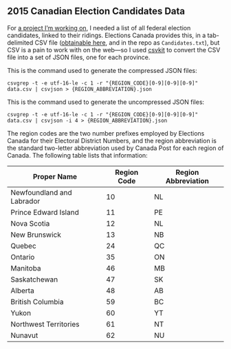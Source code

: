 ## 2015 Canadian Election Candidates Data

For [a project I’m working on](http://ppgd.lucascherkewski.com), I needed a list of all federal election candidates, linked to their ridings. Elections Canada provides this, in a tab-delimited CSV file ([obtainable here](http://www.elections.ca/content2.aspx?section=can&dir=cand/lst&document=index&lang=e), and in the repo as `Candidates.txt`), but CSV is a pain to work with on the web—so I used [csvkit](https://github.com/onyxfish/csvkit) to convert the CSV file into a set of JSON files, one for each province.

This is the command used to generate the compressed JSON files:

`csvgrep -t -e utf-16-le -c 1 -r "{REGION_CODE}[0-9][0-9][0-9]" data.csv | csvjson > {REGION_ABBREVIATION}.json`

This is the command used to generate the uncompressed JSON files:

`csvgrep -t -e utf-16-le -c 1 -r "{REGION_CODE}[0-9][0-9][0-9]" data.csv | csvjson -i 4 > {REGION_ABBREVIATION}.json`

The region codes are the two number prefixes employed by Elections Canada for their Electoral District Numbers, and the region abbreviation is the standard two-letter abbreviation used by Canada Post for each region of Canada. The following table lists that information:

Proper Name | Region Code | Region Abbreviation
------------|-------------|--------------------
Newfoundland and Labrador | 10 | NL
Prince Edward Island | 11 | PE
Nova Scotia | 12 | NL
New Brunswick | 13 | NB
Quebec | 24 | QC
Ontario | 35 | ON
Manitoba | 46 | MB
Saskatchewan | 47 | SK
Alberta | 48 | AB
British Columbia | 59 | BC
Yukon | 60 | YT
Northwest Territories | 61 | NT
Nunavut | 62 | NU